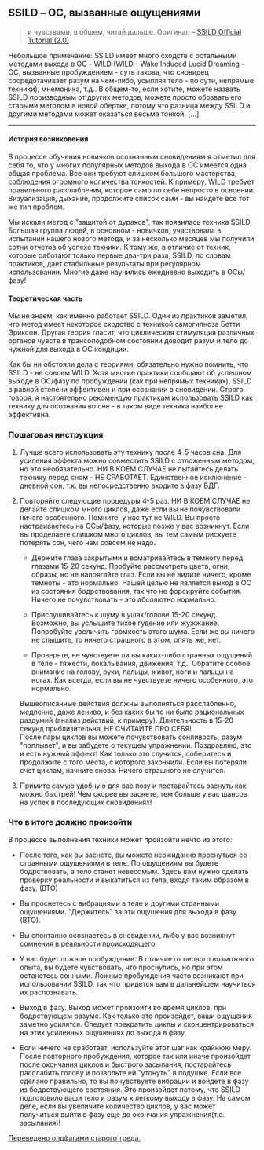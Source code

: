 ## SSILD – ОС, вызванные ощущениями 
> и чувствами, в общем, читай дальше. Оригинал – [SSILD Official Tutorial (2.0)](http://www.reddit.com/r/LucidDreaming/comments/18h2bi/ssild_official_tutorial_20 "SSILD - Senses-Initiated Lucid Dreaming")

Небольшое примечание: SSILD имеет много сходств с остальными методами выхода в ОС - WILD (WILD - Wake Induced Lucid Dreaming - ОС, вызванные пробуждением - суть такова, что сновидец сосредотачивает разум на чем-либо, усыпляя тело - по сути, непрямые техники), мнемоника, т.д.. В общем-то, если хотите, можете назвать SSILD производным от других методов, можете просто обозвать его старыми методом в новой обертке, потому что разница между SSILD и другими методами может оказаться весьма тонкой. [...]

****

#### История возниковения

В процессе обучения новичков осознанным сновидениям я отметил для себя то, что у многих популярных методов выхода в ОС имеется одна общая проблема. Все они требуют слишком большого мастерства, соблюдения огромного количества тонкостей. К примеру, WILD требует правильного расслабления, которое само по себе непросто в освоении. Визуализация, дыхание, продолжите список сами - вы найдете все тот же тип проблем.

Мы искали метод с "защитой от дураков", так появилась техника SSILD. Большая группа людей, в основном - новичков, участвовала в испытании нашего нового метода, и за несколько месяцев мы получили сотни отчетов об успехе техники. К тому же, в отличие от техник, которые работают только первые два-три раза, SSILD, по словам практиков, дает стабильные результаты при регулярном использовании. Многие даже научились ежедневно выходить в ОСы/фазу!

#### Теоретическая часть

Мы не знаем, как именно работает SSILD. Один из практиков заметил, что метод имеет некоторое сходство с техникой самогипноза Бетти Эриксон. Другая теория гласит, что циклическая стимуляция различных органов чувств в трансоподобном состоянии доводит разум и тело до нужной для выхода в ОС кондиции.

Как бы ни обстояли дела с теориями, обязательно нужно помнить, что SSILD - не совсем WILD. Хотя многие практики сообщают об успешном выходе в ОС/фазу по пробуждении (как при непрямых техниках), SSILD в равной степени эффективен и при осознании в сновидении. Строго говоря, я настоятельно рекомендую практикам использовать SSILD как технику для осознания во сне - в таком виде техника наиболее эффективна.

### Пошаговая инструкция 

1. Лучше всего использовать эту технику после 4-5 часов сна. Для усиления эффекта можно совместить SSILD с отложенным методом, но это необязательно. НИ В КОЕМ СЛУЧАЕ не пытайтесь делать технику перед сном - НЕ СРАБОТАЕТ. Единственное исключение - дневной сон, т.к. вы непосредственно входите в фазу БДГ.

2. Повторяйте следующие процедуры 4-5 раз. НИ В КОЕМ СЛУЧАЕ не делайте слишком много циклов, даже если вы не почувствовали ничего особенного. Помните, у нас тут не WILD. Вы просто настраиваетесь на ОСы/фазу, которые позже у вас возникнут. Если вы проделаете слишком много циклов, вы тем самым рискуете потерять сон, чего нам совсем не надо.

    - Держите глаза закрытыми и всматривайтесь в темноту перед глазами 15-20 секунд. Пробуйте рассмотреть цвета, огни, образы, но не напрягайте глаз. Если вы не видите ничего, кроме темноты - это нормально. Нашей целью не является выход в ОС из состояния бодрствования, так что не форсируйте события. Ничего не почувствовать - это абсолютно нормально.

    - Прислушивайтесь к шуму в ушах/голове 15-20 секунд. Возможно, вы услышите тихое гудение или жужжание. Попробуйте увеличить громкость этого шума. Если же вы ничего не слышите, то ничего страшного в этом, опять же, нет.

    - Проверьте, не чувствуете ли вы каких-либо странных ощущений в теле - тяжести, покалывания, движения, т.д.. Обратите особое внимание на голову, руки, пальцы, живот, ноги и пальцы на ногах. Как всегда, если вы не чувствуете ничего особенного, это нормально.

    Вышеописанные действия должны выполняться расслабленно, медленно, даже лениво, и без каких бы то ни было рациональных раздумий (анализ действий, к примеру). Длительность в 15-20 секунд приблизительна, НЕ СЧИТАЙТЕ ПРО СЕБЯ!  
    После пары циклов вы можете почувствовать сонливость, разум "поплывет", и вы забудете о текущем упражнении. Поздравляю, это и есть нужный эффект! Как только это случится, соберитесь и продолжите с того места, с которого закончили. Если вы потеряли счет циклам, начните снова. Ничего страшного не случится.
3. Примите самую удобную для вас позу и постарайтесь заснуть как можно быстрей! Чем скорее вы заснете, тем больше у вас шансов на успех в последующих сновидениях!

### Что в итоге должно произойти

В процессе выполнения техники может произойти нечто из этого:

- После того, как вы заснете, вы можете неожиданно проснуться со странными ощущениями в теле. По ощущениям вы будете бодрствовать, а тело станет невесомым. Здесь вам нужно сделать проверку реальности и выкатиться из тела, входя таким образом в фазу. (ВТО)

- Вы проснетесь с вибрациями в теле и другими странными ощущениями. "Держитесь" за эти ощущения для выхода в фазу (ВТО).

- Вы спонтанно осознаетесь в сновидении, либо у вас возникнут сомнения в реальности происходящего.

- У вас будет ложное пробуждение. В отличие от первого возможного опыта, вы будете чувствовать, что проснулись, но при этом останетесь сонными. Ложные пробуждения часто возникают при использовании SSILD, так что придется вам в дальнейшем научиться их распознавать.

- Выход в фазу. Выход может произойти во время циклов, при бодрствующем разуме. Как только это произойдет, ваши ощущения заметно усилятся. Следует прекратить циклы и сконцентрироваться на этих усиленных ощущениях до выхода в фазу.

- Если ничего не сработает, используйте этот шаг как крайнюю меру. После повторного пробуждения, которое так или иначе произойдет после окончания циклов и быстрого засыпания, постарайтесь расслабить голову и позвольте ей "утонуть" в подушке. Если все сделано правильно, то вы почувствуете вибрации и войдете в фазу из бодрствующего состояния. Это произойдет потому, что SSILD подготовило ваши тело и разум к легкому выходу в фазу. На самом деле, если вы увеличите количество циклов, у вас может получиться выйти в фазу еще до окончания упражнения(т.е. засыпания)!

[Переведено олдфагами старого треда.](http://dobrochan.ru/u/res/58435.xhtml#i58435 "Сравнить и обновить")